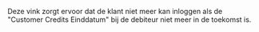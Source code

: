 Deze vink zorgt ervoor dat de klant niet meer kan inloggen als de "Customer Credits Einddatum" bij de debiteur niet meer in de toekomst is.